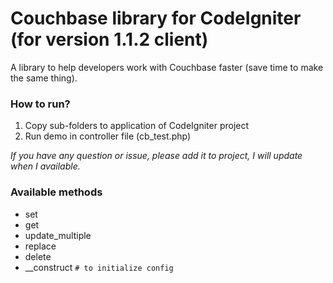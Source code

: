 # Couchbase library for CodeIgniter (for version 1.1.2 client)
A library to help developers work with Couchbase faster (save time to make the same thing).

### How to run?
1. Copy sub-folders to application of CodeIgniter project
2. Run demo in controller file (cb_test.php)

*If you have any question or issue, please add it to project, I will update when I available.*

### Available methods
- set
- get
- update_multiple
- replace
- delete
- __construct `# to initialize config`
